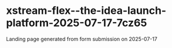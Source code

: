 # xstream-flex--the-idea-launch-platform-2025-07-17-7cz65
Landing page generated from form submission on 2025-07-17
